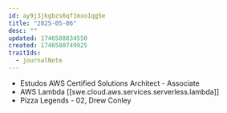 ```yaml
---
id: ay9j3jkgbzs6qf1mxo1qg5e
title: "2025-05-06"
desc: ""
updated: 1746588834550
created: 1746580749925
traitIds:
  - journalNote
---
```


- Estudos AWS Certified Solutions Architect - Associate
- AWS Lambda [[swe.cloud.aws.services.serverless.lambda]]
- Pizza Legends - 02, Drew Conley

